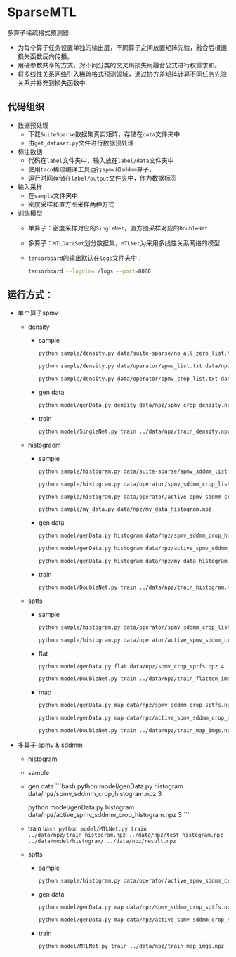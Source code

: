 # SparseMTL

多算子稀疏格式预测器:

- 为每个算子任务设置单独的输出层，不同算子之间放置矩阵先验，融合后根据损失函数反向传播。
- 用硬参数共享的方式，对不同分类的交叉熵损失用融合公式进行权重求和。
- 将多线性关系网络引入稀疏格式预测领域，通过协方差矩阵计算不同任务先验关系并补充到损失函数中.

## 代码组织

- 数据预处理
  - 下载`SuiteSparse`数据集真实矩阵，存储在`data`文件夹中
  - 由`get_dataset.py`文件进行数据预处理
- 标注数据
  - 代码在`label`文件夹中，输入放在`label/data`文件夹中
  - 使用`taco`稀疏编译工具运行`spmv`和`sddmm`算子，
  - 运行时间存储在`label/output`文件夹中，作为数据标签
- 输入采样
  - 在`sample`文件夹中
  - 密度采样和直方图采样两种方式
- 训练模型
  - 单算子：密度采样对应的`SingleNet`，直方图采样对应的`DoubleNet`
  - 多算子：`MTLDataSet`划分数据集，`MTLNet`为采用多线性关系网络的模型
  - `tensorboard`的输出默认在`logs`文件夹中：
  
    ```bash
    tensorboard --logdir=./logs --port=8080
    ```
    
## 运行方式：

- 单个算子spmv

  - density

    - sample
        ```bash
        python sample/density.py data/suite-sparse/no_all_zero_list.txt data/npz/spmv_no_all_zero.npz

        python sample/density.py data/operator/spmv_list.txt data/npz/spmv_density.npz

        python sample/density.py data/operator/spmv_crop_list.txt data/npz/spmv_crop_density.npz
        ```
    - gen data 
        ```bash
        python model/genData.py density data/npz/spmv_crop_density.npz 4
        ```
    - train
        ```bash
        python model/SingleNet.py train ../data/npz/train_density.npz ../data/npz/test_density.npz ../data/model/ ../data/npz/result.npz
        ```
  - histograom

    - sample
        ```bash
        python sample/histogram.py data/suite-sparse/spmv_sddmm_list.txt data/npz/spmv_histogram.npz

        python sample/histogram.py data/operator/spmv_sddmm_crop_list.txt data/npz/spmv_sddmm_crop_histogram.npz
        
        python sample/histogram.py data/operator/active_spmv_sddmm_crop_list.txt data/npz/active_spmv_sddmm_crop_histogram.npz
        
        python sample/my_data.py data/npz/my_data_histogram.npz
        ```
    - gen data
        ```bash        
        python model/genData.py histogram data/npz/spmv_sddmm_crop_histogram.npz 3

        python model/genData.py histogram data/npz/active_spmv_sddmm_crop_histogram.npz 3

        python model/genData.py histogram data/npz/my_data_histogram.npz 3
        ```
    - train
        ```bash
        python model/DoubleNet.py train ../data/npz/train_histogram.npz ../data/npz/test_histogram.npz ../data/model/histogram/ ../data/npz/result.npz
        ```

  - sptfs

    - sample
        ```bash        
        python sample/histogram.py data/operator/spmv_sddmm_crop_list.txt data/npz/spmv_sddmm_crop_sptfs.npz
        
        python sample/histogram.py data/operator/active_spmv_sddmm_crop_list.txt data/npz/active_spmv_sddmm_crop_sptfs.npz
        ```
    - flat
        ```bash
        python model/genData.py flat data/npz/spmv_crop_sptfs.npz 4

        python model/DoubleNet.py train ../data/npz/train_flatten_imgs.npz ../data/npz/test_flatten_imgs.npz ../data/model/flat/ ../data/npz/result_flatten_imgs.npz
        ```
    - map
        ```bash
        python model/genData.py map data/npz/spmv_sddmm_crop_sptfs.npz 3

        python model/genData.py map data/npz/active_spmv_sddmm_crop_sptfs.npz 3

        python model/DoubleNet.py train ../data/npz/train_map_imgs.npz ../data/npz/test_map_imgs.npz ../data/model/map/ ../data/npz/result_map_imgs.npz
        ```
- 多算子 spmv & sddmm

  - histogram


  - sample

  - gen data
        ```bash
      python model/genData.py histogram data/npz/spmv_sddmm_crop_histogram.npz 3

      python model/genData.py histogram data/npz/active_spmv_sddmm_crop_histogram.npz 3
        ```      

  - train
        ```bash
      python model/MTLNet.py train ../data/npz/train_histogram.npz ../data/npz/test_histogram.npz ../data/model/histogram/ ../data/npz/result.npz
        ```

  - sptfs

    - sample
        ```bash
        python sample/histogram.py data/operator/active_spmv_sddmm_crop_list.txt data/npz/active_spmv_sddmm_crop_sptfs.npz
        ```
    - gen data

        ```bash
        python model/genData.py map data/npz/spmv_sddmm_crop_sptfs.npz 3

        python model/genData.py map data/npz/active_spmv_sddmm_crop_sptfs.npz 3
        ```
    - train
        ```bash
        python model/MTLNet.py train ../data/npz/train_map_imgs.npz ../data/npz/test_map_imgs.npz ../data/model/map/ ../data/npz/result_map_imgs.npz
        ```
